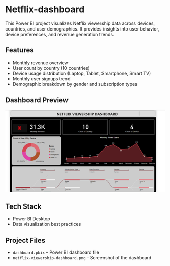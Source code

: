# Netflix-dashboard

This Power BI project visualizes Netflix viewership data across devices, countries, and user demographics. It provides insights into user behavior, device preferences, and revenue generation trends.

## Features

- Monthly revenue overview
- User count by country (10 countries)
- Device usage distribution (Laptop, Tablet, Smartphone, Smart TV)
- Monthly user signups trend
- Demographic breakdown by gender and subscription types

## Dashboard Preview

![Dashboard Preview](https://github.com/IffaKashif/Netflix-dashboard/blob/main/netflix-viewership-dashboard.png)

## Tech Stack

- Power BI Desktop
- Data visualization best practices

## Project Files

- `dashboard.pbix` – Power BI dashboard file
- `netflix-viewership-dashboard.png` – Screenshot of the dashboard
